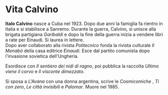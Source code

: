 # Vita Calvino

__Italo Calvino__ nasce a Cuba nel 1923. Dopo due anni la famiglia fa rientro in Italia e si stabilisce a Sanremo. Durante la guerra, Calvino, si unisce alla brigata partigiana _Garibaldi_ e dopo la fine della guerra inizia a vendere libri a rate per Einaudi. Si laurea in lettere.  
Dopo aver collaborato alla rivista _Politecnico_ fonda la rivista culturale _Il Menabò_  della casa editrice _Einaudi_.  Esce dal partito comunista dopo l'invasione sovietica dell'Ungheria.

Esordisce con _Il sentiero dei nidi di ragno_, poi pubblica la raccolta _Ultimo viene il corvo_ e _Il visconte dimezzato_.

Si sposa a _L'Avana_ con una donna argentina, scrive le _Cosmicomiche_ , _Ti con zero_, _Le città invisibili_ e _Palomar_. Muore nel 1985.
